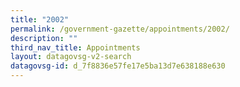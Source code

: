 ```yaml
---
title: "2002"
permalink: /government-gazette/appointments/2002/
description: ""
third_nav_title: Appointments
layout: datagovsg-v2-search
datagovsg-id: d_7f8836e57fe17e5ba13d7e638188e630
---
```

